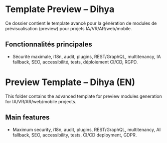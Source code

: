 # Template Preview – Dihya

Ce dossier contient le template avancé pour la génération de modules de prévisualisation (preview) pour projets IA/VR/AR/web/mobile.

## Fonctionnalités principales
- Sécurité maximale, i18n, audit, plugins, REST/GraphQL, multitenancy, IA fallback, SEO, accessibilité, tests, déploiement CI/CD, RGPD.

# Preview Template – Dihya (EN)

This folder contains the advanced template for preview modules generation for IA/VR/AR/web/mobile projects.

## Main features
- Maximum security, i18n, audit, plugins, REST/GraphQL, multitenancy, AI fallback, SEO, accessibility, tests, CI/CD deployment, GDPR.
